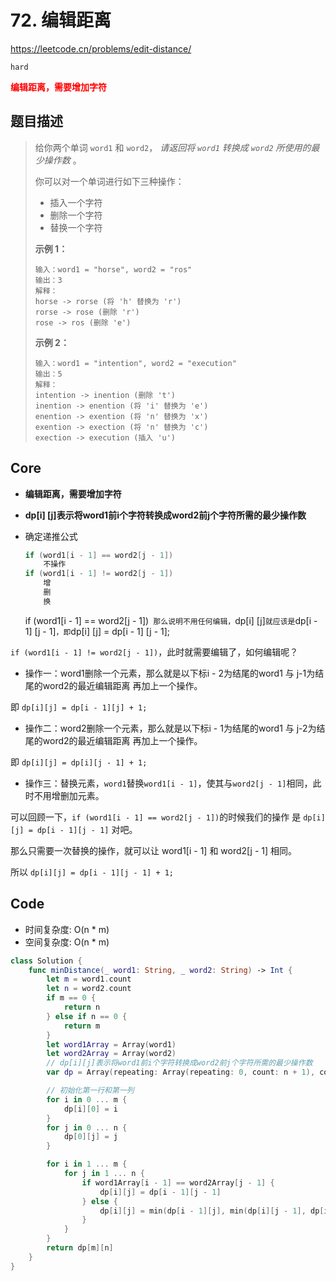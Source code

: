 # 72. 编辑距离

https://leetcode.cn/problems/edit-distance/

`hard`

**<font color=red>编辑距离，需要增加字符</font>**

## 题目描述

> 给你两个单词 `word1` 和 `word2`， *请返回将 `word1` 转换成 `word2` 所使用的最少操作数* 。
>
> 你可以对一个单词进行如下三种操作：
>
> - 插入一个字符
> - 删除一个字符
> - 替换一个字符
>
> **示例 1：**
>
> ```
> 输入：word1 = "horse", word2 = "ros"
> 输出：3
> 解释：
> horse -> rorse (将 'h' 替换为 'r')
> rorse -> rose (删除 'r')
> rose -> ros (删除 'e')
> ```
>
> **示例 2：**
>
> ```
> 输入：word1 = "intention", word2 = "execution"
> 输出：5
> 解释：
> intention -> inention (删除 't')
> inention -> enention (将 'i' 替换为 'e')
> enention -> exention (将 'n' 替换为 'x')
> exention -> exection (将 'n' 替换为 'c')
> exection -> execution (插入 'u')
> ```

## Core

- **编辑距离，需要增加字符**

- **dp[i] [j]表示将word1前i个字符转换成word2前j个字符所需的最少操作数**

- 确定递推公式

  ```swift
  if (word1[i - 1] == word2[j - 1])
      不操作
  if (word1[i - 1] != word2[j - 1])
      增
      删
      换
  ```

  if (word1[i - 1] == word2[j - 1])` 那么说明不用任何编辑，`dp[i] [j]` 就应该是 `dp[i - 1] [j - 1]`，即`dp[i] [j] = dp[i - 1] [j - 1];

​		`if (word1[i - 1] != word2[j - 1])`，此时就需要编辑了，如何编辑呢？

- 操作一：word1删除一个元素，那么就是以下标i - 2为结尾的word1 与 j-1为结尾的word2的最近编辑距离 再加上一个操作。

即 `dp[i][j] = dp[i - 1][j] + 1;`

- 操作二：word2删除一个元素，那么就是以下标i - 1为结尾的word1 与 j-2为结尾的word2的最近编辑距离 再加上一个操作。

即 `dp[i][j] = dp[i][j - 1] + 1;`

- 操作三：替换元素，`word1`替换`word1[i - 1]`，使其与`word2[j - 1]`相同，此时不用增删加元素。

可以回顾一下，`if (word1[i - 1] == word2[j - 1])`的时候我们的操作 是 `dp[i][j] = dp[i - 1][j - 1]` 对吧。

那么只需要一次替换的操作，就可以让 word1[i - 1] 和 word2[j - 1] 相同。

所以 `dp[i][j] = dp[i - 1][j - 1] + 1;`

## Code

- 时间复杂度: O(n * m)
- 空间复杂度: O(n * m)

```swift
class Solution {
    func minDistance(_ word1: String, _ word2: String) -> Int {
        let m = word1.count
        let n = word2.count
        if m == 0 {
            return n
        } else if n == 0 {
            return m
        }
        let word1Array = Array(word1)
        let word2Array = Array(word2)
        // dp[i][j]表示将word1前i个字符转换成word2前j个字符所需的最少操作数
        var dp = Array(repeating: Array(repeating: 0, count: n + 1), count: m + 1)

        // 初始化第一行和第一列
        for i in 0 ... m {
            dp[i][0] = i
        }
        for j in 0 ... n {
            dp[0][j] = j
        }

        for i in 1 ... m {
            for j in 1 ... n {
                if word1Array[i - 1] == word2Array[j - 1] {
                    dp[i][j] = dp[i - 1][j - 1]
                } else {
                    dp[i][j] = min(dp[i - 1][j], min(dp[i][j - 1], dp[i - 1][j - 1])) + 1
                }
            }
        }
        return dp[m][n]
    }
}
```

